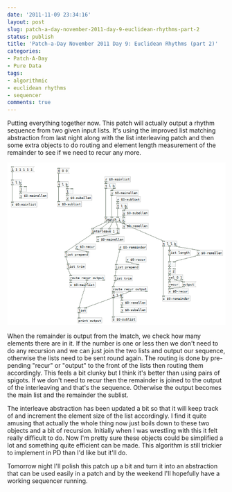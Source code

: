 ```yaml
---
date: '2011-11-09 23:34:16'
layout: post
slug: patch-a-day-november-2011-day-9-euclidean-rhythms-part-2
status: publish
title: 'Patch-a-Day November 2011 Day 9: Euclidean Rhythms (part 2)'
categories:
- Patch-A-Day
- Pure Data
tags:
- algorithmic
- euclidean rhythms
- sequencer
comments: true
---
```


Putting everything together now. This patch will actually output a rhythm sequence from two given input lists. It's using the improved list matching abstraction from last night along with the list interleaving patch and then some extra objects to do routing and element length measurement of the remainder to see if we need to recur any more.

![Euclidian rhythm generation](/a/2011-11-09-patch-a-day-november-2011-day-9-euclidean-rhythms-part-2/Euclidian-rhythm-generation.png)

When the remainder is output from the lmatch, we check how many elements there are in it. If the number is one or less then we don't need to do any recursion and we can just join the two lists and output our sequence, otherwise the lists need to be sent round again. The routing is done by pre-pending "recur" or "output" to the front of the lists then routing them accordingly. This feels a bit clunky but I think it's better than using pairs of spigots. If we don't need to recur then the remainder is joined to the output of the interleaving and that's the sequence. Otherwise the output becomes the main list and the remainder the sublist.

The interleave abstraction has been updated a bit so that it will keep track of and increment the element size of the list accordingly. I find it quite amusing that actually the whole thing now just boils down to these two objects and a bit of recursion. Initially when I was wrestling with this it felt really difficult to do. Now I'm pretty sure these objects could be simplified a lot and something quite efficient can be made. This algorithm is still trickier to implement in PD than I'd like but it'll do.

Tomorrow night I'll polish this patch up a bit and turn it into an abstraction that can be used easily in a patch and by the weekend I'll hopefully have a working sequencer running.
